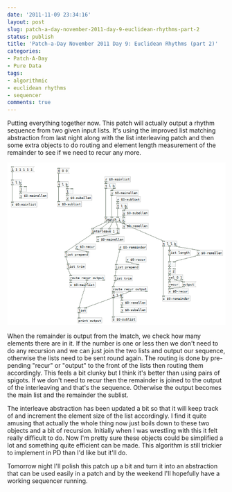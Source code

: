 ```yaml
---
date: '2011-11-09 23:34:16'
layout: post
slug: patch-a-day-november-2011-day-9-euclidean-rhythms-part-2
status: publish
title: 'Patch-a-Day November 2011 Day 9: Euclidean Rhythms (part 2)'
categories:
- Patch-A-Day
- Pure Data
tags:
- algorithmic
- euclidean rhythms
- sequencer
comments: true
---
```


Putting everything together now. This patch will actually output a rhythm sequence from two given input lists. It's using the improved list matching abstraction from last night along with the list interleaving patch and then some extra objects to do routing and element length measurement of the remainder to see if we need to recur any more.

![Euclidian rhythm generation](/a/2011-11-09-patch-a-day-november-2011-day-9-euclidean-rhythms-part-2/Euclidian-rhythm-generation.png)

When the remainder is output from the lmatch, we check how many elements there are in it. If the number is one or less then we don't need to do any recursion and we can just join the two lists and output our sequence, otherwise the lists need to be sent round again. The routing is done by pre-pending "recur" or "output" to the front of the lists then routing them accordingly. This feels a bit clunky but I think it's better than using pairs of spigots. If we don't need to recur then the remainder is joined to the output of the interleaving and that's the sequence. Otherwise the output becomes the main list and the remainder the sublist.

The interleave abstraction has been updated a bit so that it will keep track of and increment the element size of the list accordingly. I find it quite amusing that actually the whole thing now just boils down to these two objects and a bit of recursion. Initially when I was wrestling with this it felt really difficult to do. Now I'm pretty sure these objects could be simplified a lot and something quite efficient can be made. This algorithm is still trickier to implement in PD than I'd like but it'll do.

Tomorrow night I'll polish this patch up a bit and turn it into an abstraction that can be used easily in a patch and by the weekend I'll hopefully have a working sequencer running.
